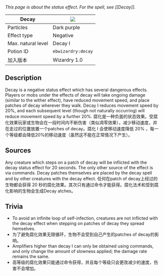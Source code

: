 _This page is about the status effect. For the spell, see [[Decay]]._

| Decay | ![](https://github.com/Electroblob77/Wizardry/blob/1.12.2/src/main/resources/assets/ebwizardry/textures/gui/potion_icon_decay.png) |
| --- | --- |
| Particles | Dark purple |
| Effect type | Negative |
| Max. natural level | Decay I |
| Potion ID | `ebwizardry:decay` |
| 加入版本 | Wizardry 1.0 |

## Description
Decay is a negative status effect which has several dangerous effects. Players or mobs under the effects of decay will take ongoing damage (similar to the wither effect), have reduced movement speed, and place patches of decay wherever they walk. Decay I reduces movement speed by 20%, and each subsequent level (though not naturally occurring) will reduce movement speed by a further 20%. 
腐化是一种负面的状态效果。受腐化效果玩家或生物会在一段时间内不断伤害（类似凋零效果），减少移动速度，并在走过的位置放置一个patches of decay。腐化 I 会使移动速度降低 20% ，每一个等级都会降低20%的移动速度（虽然这不能在正常情况下产生）。

## Sources
Any creature which steps on a patch of decay will be inflicted with the decay status effect for 20 seconds. The only other source of the effect is via commands. Decay patches themselves are placed by the decay spell and by other creatures with the decay effect. 
任何在patch of decay上经过的生物都会获得 20 秒的腐化效果。其次只有通过命令才能获得。腐化法术和受到腐化影响的生物会生成Decay atches。

## Trivia
- To avoid an infinite loop of self-infection, creatures are not inflicted with the decay effect when stepping on patches of decay they spread hemselves. 
- 为了避免腐化效果无限循环，生物不会受到自己产生的patches of decay的影响。
- Amplifiers higher than decay I can only be obtained using commands, and only change the amount of slowness applied; the damage rate remains the same. 
- 高等级的腐化效果只能通过命令获得，并且每个等级只会更改减少的速度，伤害不会增加。
